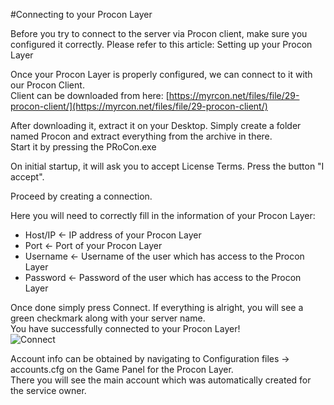 #Connecting to your Procon Layer

Before you try to connect to the server via Procon client, make sure you configured it correctly. Please refer to this article: Setting up your Procon Layer
  
Once your Procon Layer is properly configured, we can connect to it with our Procon Client.  
Client can be downloaded from here: [https://myrcon.net/files/file/29-procon-client/](https://myrcon.net/files/file/29-procon-client/)  
  
After downloading it, extract it on your Desktop. Simply create a folder named Procon and extract everything from the archive in there.  
Start it by pressing the PRoCon.exe  
  
On initial startup, it will ask you to accept License Terms. Press the button "I accept".  
  
Proceed by creating a connection.  
  
Here you will need to correctly fill in the information of your Procon Layer:

*   Host/IP ← IP address of your Procon Layer
*   Port ← Port of your Procon Layer
*   Username ← Username of the user which has access to the Procon Layer
*   Password ← Password of the user which has access to the Procon Layer

Once done simply press Connect. If everything is alright, you will see a green checkmark along with your server name.  
You have successfully connected to your Procon Layer!  
![Connect](../images/connect.gif)

Account info can be obtained by navigating to Configuration files → accounts.cfg on the Game Panel for the Procon Layer.  
There you will see the main account which was automatically created for the service owner.